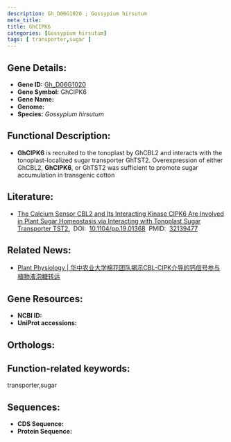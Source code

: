 ```yaml
---
description: Gh_D06G1020 ; Gossypium hirsutum
meta_title:
title: GhCIPK6
categories: [Gossypium hirsutum]
tags: [ transporter,sugar ]
---
```


## Gene Details:
- **Gene ID:**	[Gh_D06G1020]()
- **Gene Symbol:** GhCIPK6
- **Gene Name:** 
- **Genome:** []()
- **Species:** *Gossypium hirsutum*

## Functional Description:
   - **GhCIPK6** is recruited to the tonoplast by GhCBL2 and interacts with the tonoplast-localized sugar transporter GhTST2. Overexpression of either GhCBL2, **GhCIPK6**, or GhTST2 was sufficient to promote sugar accumulation in transgenic cotton

## Literature:
   - [The Calcium Sensor CBL2 and Its Interacting Kinase CIPK6 Are Involved in Plant Sugar Homeostasis via Interacting with Tonoplast Sugar Transporter TST2.]( https://academic.oup.com/plphys/article/183/1/236/6116274?login=true)&nbsp;&nbsp;DOI:&nbsp;&nbsp;[10.1104/pp.19.01368](https://academic.oup.com/plphys/article/183/1/236/6116274?login=true)&nbsp;&nbsp;PMID:&nbsp;&nbsp;[32139477](https://pubmed.ncbi.nlm.nih.gov/32139477/)

## Related News:
   - [Plant Physiology | 华中农业大学棉花团队揭示CBL-CIPK介导的钙信号参与植物液泡糖转运](https://mp.weixin.qq.com/s?__biz=Mzg3MDEwNDEyMg==&mid=2247487605&idx=1&sn=8754ab03be1c80d4c4169260538d7a2c&chksm=ce93bd20f9e4343647a4e4f20cda70d2d8708c118dd35bb375243ac7878a97e3c23bf12df009&scene=27#wechat_redirect)

## Gene Resources:
- **NCBI ID:** [](https://www.ncbi.nlm.nih.gov/gene/?term=)
- **UniProt accessions:** [](https://www.uniprot.org/uniprotkb//entry)

## Orthologs:


## Function-related keywords:
transporter,sugar

## Sequences:
- **CDS Sequence:**
- **Protein Sequence:**
